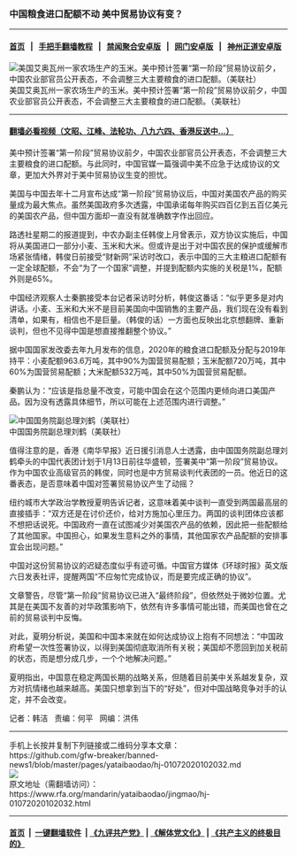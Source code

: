 ### 中国粮食进口配额不动   美中贸易协议有变？
------------------------

#### [首页](https://github.com/gfw-breaker/banned-news1/blob/master/README.md) &nbsp;&nbsp;|&nbsp;&nbsp; [手把手翻墙教程](https://github.com/gfw-breaker/guides/wiki) &nbsp;&nbsp;|&nbsp;&nbsp; [禁闻聚合安卓版](https://github.com/gfw-breaker/bn-android) &nbsp;&nbsp;|&nbsp;&nbsp; [网门安卓版](https://github.com/oGate2/oGate) &nbsp;&nbsp;|&nbsp;&nbsp; [神州正道安卓版](https://github.com/SzzdOgate/update) 



<div id="headerimg">
 <img alt="美国艾奥瓦州一家农场生产的玉米。美中预计签署“第一阶段”贸易协议前夕，中国农业部官员公开表态，不会调整三大主要粮食的进口配额。（美联社）" src="https://www.rfa.org/mandarin/yataibaodao/jingmao/hj-01072020102032.html/yt0107c.jpg/@@images/34dc5501-d63c-4e78-9c92-da32820fe202.jpeg" title="美国艾奥瓦州一家农场生产的玉米。美中预计签署“第一阶段”贸易协议前夕，中国农业部官员公开表态，不会调整三大主要粮食的进口配额。（美联社）"/>
 <div id="headerimgcontents">
  <div id="headerimgcaption">
   <span>
    美国艾奥瓦州一家农场生产的玉米。美中预计签署“第一阶段”贸易协议前夕，中国农业部官员公开表态，不会调整三大主要粮食的进口配额。（美联社）
   </span>
   <!-- zoomattribute -->
  </div>
  <!-- headerimgcaption -->
 </div>
 <!-- headerimagecontents -->
</div>

<hr/>


#### [翻墙必看视频（文昭、江峰、法轮功、八九六四、香港反送中...）](http://167.172.214.107/home.html)

<div id="storytext">
 <div>
  <div class="slot_header">
  </div>
 </div>
 <p>
  美中预计签署“第一阶段”贸易协议前夕，中国农业部官员公开表态，不会调整三大主要粮食的进口配额。与此同时，中国官媒一篇强调中美不应急于达成协议的文章，更加大外界对于美中贸易协议生变的担忧。
 </p>
 <p>
  美国与中国去年十二月宣布达成“第一阶段”贸易协议后，中国对美国农产品的购买量成为最大焦点。虽然美国政府多次透露，中国承诺每年购买四百亿到五百亿美元的美国农产品，但中国方面却一直没有就准确数字作出回应。
 </p>
 <p>
 </p>
 <p>
 </p>
 <p>
  路透社星期二的报道提到，中农办副主任韩俊上月曾表示，双方协议实施后，中国将从美国进口一部分小麦、玉米和大米。但或许是出于对中国农民的保护或缓解市场紧张情绪，韩俊日前接受“财新网”采访时改口，表示中国的三大主粮进口配额有一定全球配额，不会“为了一个国家”调整，并提到配额内实施的关税是1%，配额外则是65%。
 </p>
 <p>
  中国经济观察人士秦鹏接受本台记者采访时分析，韩俊这番话：“似乎更多是对内讲话。小麦、玉米和大米不是目前美国向中国销售的主要产品，我们现在没有看到清单，如果有，相信也不是巨量。（韩俊的话）一方面也反映出北京想翻牌、重新谈判，但也不见得中国是想直接推翻整个协议。”
 </p>
 <p>
  据中国国家发改委去年九月发布的信息，2020年的粮食进口配额及分配与2019年持平：小麦配额963.6万吨，其中90%为国营贸易配额；玉米配额720万吨，其中60%为国营贸易配额；大米配额532万吨，其中50%为国营贸易配额。
 </p>
 <p>
  秦鹏认为：“应该是指总量不改变，可能中国会在这个范围内更倾向进口美国产品。因为没有透露具体细节，所以可能在上述范围内进行调整。”
 </p>
 <p>
  <div class="image-inline captioned" style="width:622px;">
   <div style="width:622px;">
    <img alt="中国国务院副总理刘鹤（美联社）" src="https://www.rfa.org/mandarin/yataibaodao/jingmao/hj-01072020102032.html/123.jpg" title="中国国务院副总理刘鹤（美联社）"/>
   </div>
   <div class="image-caption">
    <span style="width:622px;">
     中国国务院副总理刘鹤（美联社）
    </span>
    <span class="copyright">
    </span>
   </div>
  </div>
 </p>
 <p>
  值得注意的是，香港《南华早报》近日援引消息人士透露，由中国国务院副总理刘鹤牵头的中国代表团计划于1月13日前往华盛顿，签署美中“第一阶段”贸易协议。作为中国农业高级官员的韩俊，同时也是中方贸易谈判代表团的一员。他近日的这番表态，是否意味着中国对签署贸易协议产生了动摇？
 </p>
 <p>
  纽约城市大学政治学教授夏明告诉记者，这意味着美中谈判一直受到两国最高层的直接插手：“双方还是在讨价还价，给对方施加心里压力。两国的谈判团体应该都不想把话说死。中国政府一直在试图减少对美国农产品的依赖，因此把一些配额给了其他国家。中国担心，如果发生意料之外的事情，其他国家农产品配额的安排事宜会出现问题。”
 </p>
 <p>
  中国对这份贸易协议的迟疑态度似乎有迹可循。中国官方媒体《环球时报》英文版六日发表社评，提醒两国“不应匆忙完成协议，而是要完成正确的协议”。
 </p>
 <p>
  文章警告，尽管“第一阶段”贸易协议已进入“最终阶段”，但依然处于微妙位置。尤其是在美国不友善的对华政策影响下，依然有许多事情可能出错，而美国也曾在之前的贸易谈判中反悔。
 </p>
 <p>
  对此，夏明分析说，美国和中国本来就在如何达成协议上抱有不同想法：“中国政府希望一次性签署协议，以得到美国彻底取消所有关税；美国却不愿回到加关税前的状态，而是想分成几步，一个个地解决问题。”
 </p>
 <p>
  夏明指出，中国意在稳定两国长期的战略关系，但随着目前美中关系越发复杂，双方对抗情绪也越来越高。美国只想拿到当下的“好处”，但对中国战略竞争对手的认定，并不会改变。
 </p>
 <p>
 </p>
 <p>
  记者：韩洁   责编：何平   网编：洪伟
 </p>
</div>

<hr/>
手机上长按并复制下列链接或二维码分享本文章：<br/>
https://github.com/gfw-breaker/banned-news1/blob/master/pages/yataibaodao/hj-01072020102032.md <br/>
<a href='https://github.com/gfw-breaker/banned-news1/blob/master/pages/yataibaodao/hj-01072020102032.md'><img src='https://github.com/gfw-breaker/banned-news1/blob/master/pages/yataibaodao/hj-01072020102032.md.png'/></a> <br/>
原文地址（需翻墙访问）：https://www.rfa.org/mandarin/yataibaodao/jingmao/hj-01072020102032.html


------------------------
#### [首页](https://github.com/gfw-breaker/banned-news1/blob/master/README.md) &nbsp;|&nbsp; [一键翻墙软件](https://github.com/gfw-breaker/nogfw/blob/master/README.md) &nbsp;| [《九评共产党》](https://github.com/gfw-breaker/9ping.md/blob/master/README.md#九评之一评共产党是什么) | [《解体党文化》](https://github.com/gfw-breaker/jtdwh.md/blob/master/README.md) | [《共产主义的终极目的》](https://github.com/gfw-breaker/gczydzjmd.md/blob/master/README.md)


<img src='http://gfw-breaker.win/banned-news/pages/yataibaodao/hj-01072020102032.md' width='0px' height='0px'/>